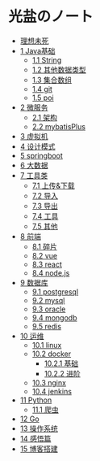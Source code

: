 # 光盐のノート
* [理想未死](README.md)
* [1 Java基础]()
    * [1.1 String](java/patzn/string.md)
    * [1.2 其他数据类型](java/patzn/dataType.md)
    * [1.3 集合数组](java/patzn/collection.md)
    * [1.4 git](java/patzn/git.md)
    * [1.5 poi](java/patzn/poi.md)
* [2 微服务]()
    * [2.1 架构]()
    * [2.2 mybatisPlus](java/patzn/mybatis.md)
* [3 虚拟机](java/example2.md)
* [4 设计模式](java/example2.md)
* [5 springboot](java/example2.md)
* [6 大数据](java/example2.md) 
* [7 工具类](java/patzn/readme.md)
    * [7.1 上传&下载](java/patzn/upload.md)
    * [7.2 导入](java/patzn/input.md)
    * [7.3 导出]()
    * [7.4 工具]()
    * [7.5 其他](java/patzn/debris.md)
* [8 前端]()
	* [8.1 碎片](js/debris.md)
	* [8.2 vue](java/example2.md)
	* [8.3 react](java/example2.md)
	* [8.4 node.js](java/example2.md)
* [9 数据库]()
	* [9.1 postgresql](sql/pgsql.md)
	* [9.2 mysql](java/example2.md)
	* [9.3 oracle](java/example2.md)
	* [9.4 mongodb](java/example2.md)
	* [9.5 redis](java/example2.md)
* [10 运维]()
	* [10.1 linux](linux/linux.md)
	* [10.2 docker]()
		* [10.2.1 基础](linux/docker_basic.md)
		* [10.2.2 进阶](linux/docker_pro.md)
	* [10.3 nginx](linux/nginx.md)
	* [10.4 jenkins](linux/jenkins.md)
* [11 Python](section2/README.md)
    * [11.1 爬虫](section2/example1.md)
* [12 Go]()
* [13 操作系统](mac/experience.md)
* [14 感悟篇]()
* [15 博客搭建]()